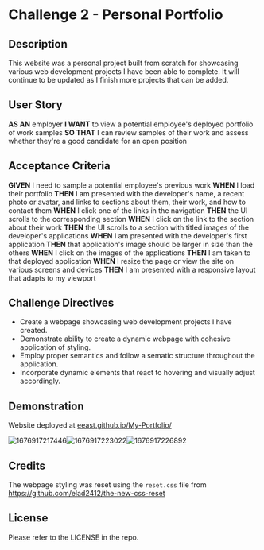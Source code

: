 # Challenge 2 - Personal Portfolio

## Description

This website was a personal project built from scratch for showcasing various web development projects I have been able to complete. It will continue to be updated as I finish more projects that can be added.

## User Story

**AS AN** employer
**I WANT** to view a potential employee's deployed portfolio of work samples
**SO THAT** I can review samples of their work and assess whether they're a good candidate for an open position

## Acceptance Criteria

**GIVEN** I need to sample a potential employee's previous work
**WHEN** I load their portfolio
**THEN** I am presented with the developer's name, a recent photo or avatar, and links to sections about them, their work, and how to contact them
**WHEN** I click one of the links in the navigation
**THEN** the UI scrolls to the corresponding section
**WHEN** I click on the link to the section about their work
**THEN** the UI scrolls to a section with titled images of the developer's applications
**WHEN** I am presented with the developer's first application
**THEN** that application's image should be larger in size than the others
**WHEN** I click on the images of the applications
**THEN** I am taken to that deployed application
**WHEN** I resize the page or view the site on various screens and devices
**THEN** I am presented with a responsive layout that adapts to my viewport

## Challenge Directives

* Create a webpage showcasing web development projects I have created.
* Demonstrate ability to create a dynamic webpage with cohesive application of styling.
* Employ proper semantics and follow a sematic structure throughout the application.
* Incorporate dynamic elements that react to hovering and visually adjust accordingly.

## Demonstration

Website deployed at [eeast.github.io/My-Portfolio/](https://eeast.github.io/My-Portfolio/)

![1676917217446](image/README/1676917217446.png)![1676917223022](image/README/1676917223022.png)![1676917226892](image/README/1676917226892.png)

## Credits

The webpage styling was reset using the `reset.css` file from https://github.com/elad2412/the-new-css-reset

## License

Please refer to the LICENSE in the repo.
